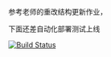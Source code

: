 
参考老师的重改结构更新作业，

下面还差自动化部署测试上线


[![Build Status](https://travis-ci.com/tec8297729/yd-zzqCi.svg?branch=master)](https://travis-ci.com/tec8297729/yd-zzqCi)
